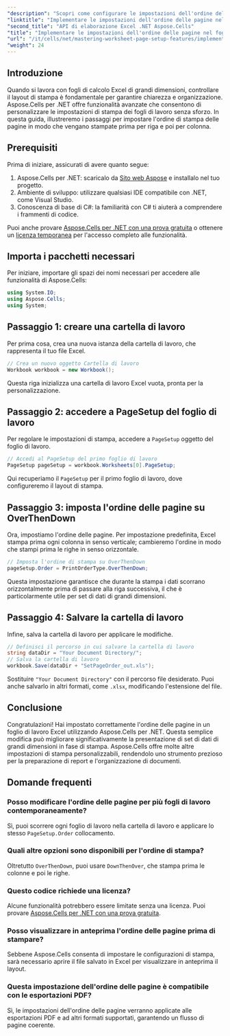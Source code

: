 ```yaml
---
"description": "Scopri come configurare le impostazioni dell'ordine delle pagine in Excel utilizzando Aspose.Cells per .NET. Questa guida dettagliata illustra come stampare prima per riga e poi per colonna, assicurando che i tuoi fogli di calcolo di grandi dimensioni vengano visualizzati in modo ordinato sulla carta."
"linktitle": "Implementare le impostazioni dell'ordine delle pagine nel foglio di lavoro"
"second_title": "API di elaborazione Excel .NET Aspose.Cells"
"title": "Implementare le impostazioni dell'ordine delle pagine nel foglio di lavoro"
"url": "/it/cells/net/mastering-worksheet-page-setup-features/implement-page-order-settings/"
"weight": 24
---
```


## Introduzione

Quando si lavora con fogli di calcolo Excel di grandi dimensioni, controllare il layout di stampa è fondamentale per garantire chiarezza e organizzazione. Aspose.Cells per .NET offre funzionalità avanzate che consentono di personalizzare le impostazioni di stampa dei fogli di lavoro senza sforzo. In questa guida, illustreremo i passaggi per impostare l'ordine di stampa delle pagine in modo che vengano stampate prima per riga e poi per colonna.

## Prerequisiti

Prima di iniziare, assicurati di avere quanto segue:

1. Aspose.Cells per .NET: scaricalo da [Sito web Aspose](https://releases.aspose.com/cells/net/) e installalo nel tuo progetto.
2. Ambiente di sviluppo: utilizzare qualsiasi IDE compatibile con .NET, come Visual Studio.
3. Conoscenza di base di C#: la familiarità con C# ti aiuterà a comprendere i frammenti di codice.

Puoi anche provare [Aspose.Cells per .NET con una prova gratuita](https://releases.aspose.com/) o ottenere un [licenza temporanea](https://purchase.aspose.com/temporary-license/) per l'accesso completo alle funzionalità.

## Importa i pacchetti necessari

Per iniziare, importare gli spazi dei nomi necessari per accedere alle funzionalità di Aspose.Cells:

```csharp
using System.IO;
using Aspose.Cells;
using System;
```

## Passaggio 1: creare una cartella di lavoro

Per prima cosa, crea una nuova istanza della cartella di lavoro, che rappresenta il tuo file Excel.

```csharp
// Crea un nuovo oggetto Cartella di lavoro
Workbook workbook = new Workbook();
```

Questa riga inizializza una cartella di lavoro Excel vuota, pronta per la personalizzazione.

## Passaggio 2: accedere a PageSetup del foglio di lavoro

Per regolare le impostazioni di stampa, accedere a `PageSetup` oggetto del foglio di lavoro.

```csharp
// Accedi al PageSetup del primo foglio di lavoro
PageSetup pageSetup = workbook.Worksheets[0].PageSetup;
```

Qui recuperiamo il `PageSetup` per il primo foglio di lavoro, dove configureremo il layout di stampa.

## Passaggio 3: imposta l'ordine delle pagine su OverThenDown

Ora, impostiamo l'ordine delle pagine. Per impostazione predefinita, Excel stampa prima ogni colonna in senso verticale; cambieremo l'ordine in modo che stampi prima le righe in senso orizzontale.

```csharp
// Imposta l'ordine di stampa su OverThenDown
pageSetup.Order = PrintOrderType.OverThenDown;
```

Questa impostazione garantisce che durante la stampa i dati scorrano orizzontalmente prima di passare alla riga successiva, il che è particolarmente utile per set di dati di grandi dimensioni.

## Passaggio 4: Salvare la cartella di lavoro

Infine, salva la cartella di lavoro per applicare le modifiche.

```csharp
// Definisci il percorso in cui salvare la cartella di lavoro
string dataDir = "Your Document Directory/";
// Salva la cartella di lavoro
workbook.Save(dataDir + "SetPageOrder_out.xls");
```

Sostituire `"Your Document Directory"` con il percorso file desiderato. Puoi anche salvarlo in altri formati, come `.xlsx`, modificando l'estensione del file.

## Conclusione

Congratulazioni! Hai impostato correttamente l'ordine delle pagine in un foglio di lavoro Excel utilizzando Aspose.Cells per .NET. Questa semplice modifica può migliorare significativamente la presentazione di set di dati di grandi dimensioni in fase di stampa. Aspose.Cells offre molte altre impostazioni di stampa personalizzabili, rendendolo uno strumento prezioso per la preparazione di report e l'organizzazione di documenti.

## Domande frequenti

### Posso modificare l'ordine delle pagine per più fogli di lavoro contemporaneamente?

Sì, puoi scorrere ogni foglio di lavoro nella cartella di lavoro e applicare lo stesso `PageSetup.Order` collocamento.

### Quali altre opzioni sono disponibili per l'ordine di stampa?

Oltretutto `OverThenDown`, puoi usare `DownThenOver`, che stampa prima le colonne e poi le righe.

### Questo codice richiede una licenza?

Alcune funzionalità potrebbero essere limitate senza una licenza. Puoi provare [Aspose.Cells per .NET con una prova gratuita](https://releases.aspose.com/).

### Posso visualizzare in anteprima l'ordine delle pagine prima di stampare?

Sebbene Aspose.Cells consenta di impostare le configurazioni di stampa, sarà necessario aprire il file salvato in Excel per visualizzare in anteprima il layout.

### Questa impostazione dell'ordine delle pagine è compatibile con le esportazioni PDF?

Sì, le impostazioni dell'ordine delle pagine verranno applicate alle esportazioni PDF e ad altri formati supportati, garantendo un flusso di pagine coerente.